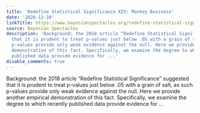 ```yaml
---
title: 'Redefine Statistical Significance XIX: Monkey Business'
date: '2020-12-10'
linkTitle: https://www.bayesianspectacles.org/redefine-statistical-significance-xix-monkey-business/
source: Bayesian Spectacles
description: 'Background: the 2018 article “Redefine Statistical Significance” suggested
  that it is prudent to treat p-values just below .05 with a grain of salt, as such
  p-values provide only weak evidence against the null. Here we provide another empirical
  demonstration of this fact. Specifically, we examine the degree to which recently
  published data provide evidence for ...'
disable_comments: true
---
```

Background: the 2018 article “Redefine Statistical Significance” suggested that it is prudent to treat p-values just below .05 with a grain of salt, as such p-values provide only weak evidence against the null. Here we provide another empirical demonstration of this fact. Specifically, we examine the degree to which recently published data provide evidence for ...